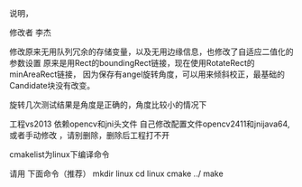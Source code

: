 ﻿说明，

修改者 李杰

修改原来无用队列冗余的存储变量，以及无用边缘信息，也修改了自适应二值化的参数设置
原来是用Rect的boundingRect链接，现在使用RotateRect的minAreaRect链接，
因为保存有angel旋转角度，可以用来倾斜校正，最基础的Candidate块没有改变。

旋转几次测试结果是角度是正确的，角度比较小的情况下

工程vs2013 依赖opencv和jni头文件 自己修改配置文件opencv2411和jnijava64,或者手动修改
，请别删除，删除后工程打不开

cmakelist为linux下编译命令

请用
下面命令（推荐）
mkdir linux
cd linux
cmake ../
make